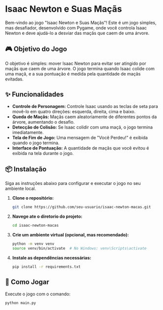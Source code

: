 # Isaac Newton e Suas Maçãs

Bem-vindo ao jogo "Isaac Newton e Suas Maçãs"! Este é um jogo simples, mas desafiador, desenvolvido com Pygame, onde você controla Isaac Newton e deve ajudá-lo a desviar das maçãs que caem de uma árvore.

## 🎮 Objetivo do Jogo

O objetivo é simples: mover Isaac Newton para evitar ser atingido por maçãs que caem de uma árvore. O jogo termina quando Isaac colide com uma maçã, e a sua pontuação é medida pela quantidade de maçãs evitadas.

## ✨ Funcionalidades

- **Controle de Personagem:** Controle Isaac usando as teclas de seta para movê-lo em quatro direções: esquerda, direita, cima e baixo.
- **Queda de Maçãs:** Maçãs caem aleatoriamente de diferentes pontos da árvore, aumentando o desafio.
- **Detecção de Colisão:** Se Isaac colidir com uma maçã, o jogo termina imediatamente.
- **Tela de Fim de Jogo:** Uma mensagem de "Você Perdeu!" é exibida quando o jogo termina.
- **Interface de Pontuação:** A quantidade de maçãs que você evitou é exibida na tela durante o jogo.

## 📦 Instalação

Siga as instruções abaixo para configurar e executar o jogo no seu ambiente local.

1. **Clone o repositório:**
   ```bash
   git clone https://github.com/seu-usuario/isaac-newton-macas.git

2. **Navege ate o diretorio do projeto:**
    ```bash
   cd isaac-newton-macas

3. **Crie um ambiente virtual (opcional, mas recomendado):**
    ```bash
   python -m venv venv
   source venv/bin/activate  # No Windows: venv\Scripts\activate

4. **Instale as dependências necessárias:**
    ```bash
   pip install -r requirements.txt


## 🚀 Como Jogar

Execute o jogo com o comando:

```bash
python main.py




